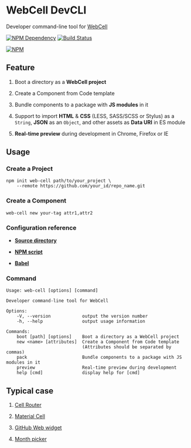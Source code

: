 # WebCell DevCLI

Developer command-line tool for [WebCell](https://web-cell.tk/)

[![NPM Dependency](https://david-dm.org/EasyWebApp/DevCLI.svg)](https://david-dm.org/EasyWebApp/DevCLI)
[![Build Status](https://travis-ci.com/EasyWebApp/DevCLI.svg?branch=master)](https://travis-ci.com/EasyWebApp/DevCLI)

[![NPM](https://nodei.co/npm/web-cell-cli.png?downloads=true&downloadRank=true&stars=true)](https://nodei.co/npm/web-cell-cli/)



## Feature

 1. Boot a directory as a **WebCell project**

 2. Create a Component from Code template

 3. Bundle components to a package with **JS modules** in it

 4. Support to import **HTML** & **CSS** (LESS, SASS/SCSS or Stylus) as a `String`, **JSON** as an `Object`, and other assets as **Data URI** in ES module

 5. **Real-time preview** during development in Chrome, Firefox or IE



## Usage


### Create a Project

```Shell
npm init web-cell path/to/your_project \
    --remote https://github.com/your_id/repo_name.git
```

### Create a Component

```Shell
web-cell new your-tag attr1,attr2
```

### Configuration reference

 - [**Source directory**](https://github.com/EasyWebApp/material-cell/blob/master/package.json#L24)

 - [**NPM script**](https://github.com/EasyWebApp/material-cell/blob/master/package.json#L29)

 - [**Babel**](https://github.com/EasyWebApp/material-cell/blob/master/package.json#L55)


### Command

    Usage: web-cell [options] [command]

    Developer command-line tool for WebCell

    Options:
        -V, --version            output the version number
        -h, --help               output usage information

    Commands:
        boot [path] [options]    Boot a directory as a WebCell project
        new <name> [attributes]  Create a Component from Code template
                                 (Attributes should be separated by commas)
        pack                     Bundle components to a package with JS modules in it
        preview                  Real-time preview during development
        help [cmd]               display help for [cmd]



## Typical case

 1. [Cell Router](https://web-cell.tk/cell-router/)

 2. [Material Cell](https://web-cell-ht.ml)

 3. [GitHub Web widget](https://tech-query.me/GitHub-Web-Widget/)

 4. [Month picker](https://tech-query.me/month-picker/)
